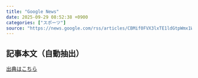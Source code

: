 ```yaml
---
title: "Google News"
date: 2025-09-29 08:52:38 +0900
categories: ["スポーツ"]
source: "https://news.google.com/rss/articles/CBMif0FVX3lxTE1ldGtpWmx1WWNtLThXTHI0TTllMzRCNkpoOExGdU40aUlQVUlJMDZnb2NxYk9zMzc1WkV5by1jRVB2UHIzZS1ZWVNTUDNuUGJsZ1Q2WVQ1OXVZczV4bFp3TGwyclM0TU5Edkx6c1BRZjF5MDFqUXVrbEJjWWZ4ZGc?oc=5"
---
```


## 記事本文（自動抽出）
<body class="y0K44d EA71Tc" id="readabilityBody"></body>

[出典はこちら](https://news.google.com/rss/articles/CBMif0FVX3lxTE1ldGtpWmx1WWNtLThXTHI0TTllMzRCNkpoOExGdU40aUlQVUlJMDZnb2NxYk9zMzc1WkV5by1jRVB2UHIzZS1ZWVNTUDNuUGJsZ1Q2WVQ1OXVZczV4bFp3TGwyclM0TU5Edkx6c1BRZjF5MDFqUXVrbEJjWWZ4ZGc?oc=5)
